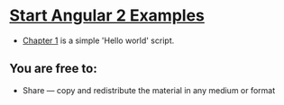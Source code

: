 # [Start Angular 2 Examples](http://startbootstrap.com/) 

* [Chapter 1](https://github.com/phpjagadeesh/angular2-examples.github.io/tree/master/examples/Hello-angular) is a simple 'Hello world' script.


## You are free to:

* Share — copy and redistribute the material in any medium or format
